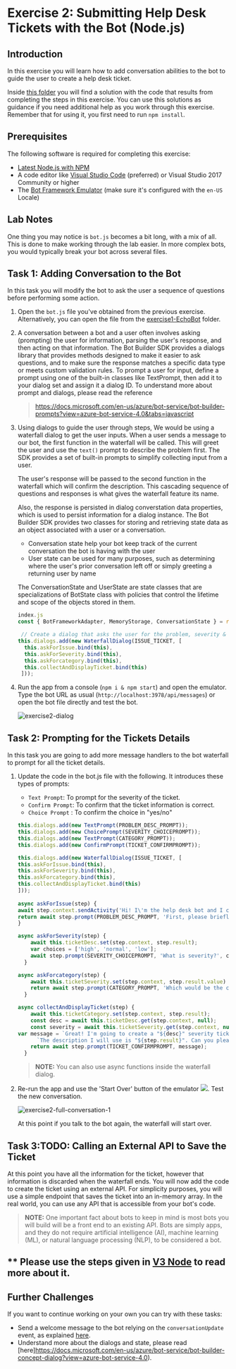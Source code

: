 # Exercise 2: Submitting Help Desk Tickets with the Bot (Node.js)

## Introduction

In this exercise you will learn how to add conversation abilities to the bot to guide the user to create a help desk ticket.

Inside [this folder](./exercise2-TicketSubmissionDialog) you will find a solution with the code that results from completing the steps in this exercise. You can use this solutions as guidance if you need additional help as you work through this exercise. Remember that for using it, you first need to run `npm install`.

## Prerequisites

The following software is required for completing this exercise:

* [Latest Node.js with NPM](https://nodejs.org/en/download)
* A code editor like [Visual Studio Code](https://code.visualstudio.com/download) (preferred) or Visual Studio 2017 Community or higher
* The [Bot Framework Emulator](https://emulator.botframework.com) (make sure it's configured with the `en-US` Locale)

## Lab Notes

One thing you may notice is `bot.js` becomes a bit long, with a mix of all. This is done to make working through the lab easier. In more complex bots, you would typically break your bot across several files.

## Task 1: Adding Conversation to the Bot

In this task you will modify the bot to ask the user a sequence of questions before performing some action.

1. Open the `bot.js` file you've obtained from the previous exercise. Alternatively, you can open the file from the [exercise1-EchoBot](./exercise1-EchoBot) folder.

1. A conversation between a bot and a user often involves asking (prompting) the user for information, parsing the user's response, and then acting on that information. The Bot Builder SDK provides a dialogs library that provides methods designed to make it easier to ask questions, and to make sure the response matches a specific data type or meets custom validation rules. To prompt a user for input, define a prompt using one of the built-in classes like TextPrompt, then add it to your dialog set and assign it a dialog ID. To understand more about prompt and dialogs, please read the reference
     >https://docs.microsoft.com/en-us/azure/bot-service/bot-builder-prompts?view=azure-bot-service-4.0&tabs=javascript
 
2. Using dialogs to guide the user through steps, We would be using a waterfall dialog to get the user inputs. When a user sends a message to our bot, the first function in the waterfall will be called. This will greet the user and use the `text()` prompt  to describe the problem first. The SDK provides a set of built-in prompts to simplify collecting input from a user.

    The user's response will be passed to the second function in the waterfall which will confirm the description. This cascading sequence of questions and responses is what gives the waterfall feature its name.

    Also, the response is persisted in dialog converstation data properties, which is used to persist information for a  dialog instance.  The Bot Builder SDK provides two classes for storing and retrieving state data as an object associated with a user or a conversation.
    *   Conversation state help your bot keep track of the current conversation the bot is having with the user
    *   User state can be used for many purposes, such as determining where the user's prior conversation left off or simply greeting a returning user by name
    
    The ConversationState and UserState are state classes that are specializations of BotState class with policies that control the lifetime and scope of the objects stored in them.

    ``` javascript index,js
    index.js
    const { BotFrameworkAdapter, MemoryStorage, ConversationState } = require('botbuilder');
    
     // Create a dialog that asks the user for the problem, severity & category.
    this.dialogs.add(new WaterfallDialog(ISSUE_TICKET, [
      this.askForIssue.bind(this),
      this.askForSeverity.bind(this),
      this.askForcategory.bind(this),
      this.collectAndDisplayTicket.bind(this)
     ]));
    ```

1. Run the app from a console (`npm i & npm start`) and open the emulator. Type the bot URL as usual (`http://localhost:3978/api/messages`) or open the bot file directly and test the bot.

    ![exercise2-dialog](./images/exercise2-dialog.png)

## Task 2: Prompting for the Tickets Details

In this task you are going to add more message handlers to the bot waterfall to prompt for all the ticket details.

1. Update the code in the bot.js file with the following. It introduces these types of prompts:

    * `Text Prompt`: To prompt for the severity of the ticket.
    * `Confirm Prompt`: To confirm that the ticket information is correct.
    * `Choice Prompt` : To confirm the choice in "yes/no" 

    ```javascript
    this.dialogs.add(new TextPrompt(PROBLEM_DESC_PROMPT));
    this.dialogs.add(new ChoicePrompt(SEVERITY_CHOICEPROMPT));
    this.dialogs.add(new TextPrompt(CATEGORY_PROMPT));
    this.dialogs.add(new ConfirmPrompt(TICKET_CONFIRMPROMPT));
    
    this.dialogs.add(new WaterfallDialog(ISSUE_TICKET, [
    this.askForIssue.bind(this),
    this.askForSeverity.bind(this),
    this.askForcategory.bind(this),
    this.collectAndDisplayTicket.bind(this)
    ]));
     
    async askForIssue(step) {
    await step.context.sendActivity('Hi! I\'m the help desk bot and I can help you create a ticket.');
    return await step.prompt(PROBLEM_DESC_PROMPT, 'First, please briefly describe your problem to me.');
    }

    async askForSeverity(step) {
        await this.ticketDesc.set(step.context, step.result);
        var choices = ['high', 'normal', 'low'];
        await step.prompt(SEVERITY_CHOICEPROMPT, 'What is severity?', choices);
      }

    async askForcategory(step) {
        await this.ticketSeverity.set(step.context, step.result.value)
        return await step.prompt(CATEGORY_PROMPT, 'Which would be the category for this ticket (software, hardware, networking, security or other)?');
      }
    
    async collectAndDisplayTicket(step) {
        await this.ticketCategory.set(step.context, step.result);
        const desc = await this.ticketDesc.get(step.context, null);
        const severity = await this.ticketSeverity.get(step.context, null);
    var message = `Great! I'm going to create a "${desc}" severity ticket in the "${severity}" category. ` +
          `The description I will use is "${step.result}". Can you please confirm that this information is correct?`;
        return await step.prompt(TICKET_CONFIRMPROMPT, message);
      }
    ```

    > **NOTE:** You can also use async functions inside the waterfall dialog.

1. Re-run the app and use the 'Start Over' button of the emulator ![](./images/exercise2-start-new.png). Test the new conversation.

    ![exercise2-full-conversation-1](./images/exercise2-full-conversation-1.png)

    At this point if you talk to the bot again, the waterfall will start over.

## Task 3:TODO: Calling an External API to Save the Ticket

At this point you have all the information for the ticket, however that information is discarded when the waterfall ends. You will now add the code to create the ticket using an external API. For simplicity purposes, you will use a simple endpoint that saves the ticket into an in-memory array. In the real world, you can use any API that is accessible from your bot's code.

> **NOTE:** One important fact about bots to keep in mind is most bots you will build will be a front end to an existing API. Bots are simply apps, and they do not require artificial intelligence (AI), machine learning (ML), or natural language processing (NLP), to be considered a bot.

 
 
 ## ** Please use the steps given in [V3 Node](./Node/exercise2-TicketSubmissionDialog.md) to read more about it. 

## Further Challenges

If you want to continue working on your own you can try with these tasks:

* Send a welcome message to the bot relying on the `conversationUpdate` event, as explained [here](https://docs.microsoft.com/en-us/azure/bot-service/bot-builder-send-welcome-message?view=azure-bot-service-4.0&tabs=csharp%2Ccsharpmulti%2Ccsharpwelcomeback).
* Understand more about the dialogs and state, please read [here]https://docs.microsoft.com/en-us/azure/bot-service/bot-builder-concept-dialog?view=azure-bot-service-4.0).
